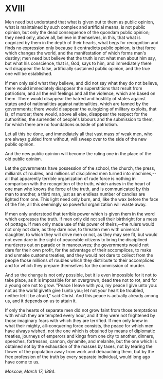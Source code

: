 # XVIII

Men need but understand that what is given out to them as public opinion, what is maintained by such complex and artificial means, is not public opinion, but only the dead consequence of the quondam public opinion; they need only, above all, believe in themselves, in this, that what is cognized by them in the depth of their hearts, what begs for recognition and finds no expression only because it contradicts public opinion, is that force which changes the world, and the manifestation of which forms man's destiny; men need but believe that the truth is not what men about him say, but what his conscience, that is, God, says to him, and immediately there will disappear the false, artificially sustained public opinion, and the true one will be established.

If men only said what they believe, and did not say what they do not believe, there would immediately disappear the superstitions that result from patriotism, and all the evil feelings and all the violence, which are based on them. There would disappear the hatred and hostility of states against states and of nationalities against nationalities, which are fanned by the governments; there would disappear the eulogizing of military exploits, that is, of murder; there would, above all else, disappear the respect for the authorities, the surrender of people's labours and the submission to them, for which there are no foundations outside of patriotism.

Let all this be done, and immediately all that vast mass of weak men, who are always guided from without, will sweep over to the side of the new public opinion.

And the new public opinion will become the ruling one in the place of the old public opinion.

Let the governments have possession of the school, the church, the press, milliards of roubles, and millions of disciplined men turned into machines,--all that apparently terrible organization of rude force is nothing in comparison with the recognition of the truth, which arises in the heart of one man who knows the force of the truth, and is communicated by this man to another, a third man, just as an endless number of candles are lighted from one. This light need only burn, and, like the wax before the face of the fire, all this seemingly so powerful organization will waste away.

If men only understood that terrible power which is given them in the word which expresses the truth. If men only did not sell their birthright for a mess of pottage. If men only made use of this power of theirs,--the rulers would not only not dare, as they dare now, to threaten men with universal slaughter, to which they will drive men or not, as they may see fit, but would not even dare in the sight of peaceable citizens to bring the disciplined murderers out on parade or in manoeuvres; the governments would not dare for their own profit, for the advantage of their accomplices, to make and unmake customs treaties, and they would not dare to collect from the people those millions of roubles which they distribute to their accomplices and for which they prepare themselves for the commission of murder.

And so the change is not only possible, but it is even impossible for it not to take place, as it is impossible for an overgrown, dead tree not to rot, and for a young one not to grow. "Peace I leave with you, my peace I give unto you: not as the world giveth give I unto you; let not your heart be troubled, neither let it be afraid," said Christ. And this peace is actually already among us, and it depends on us to attain it.

If only the hearts of separate men did not grow faint from those temptations with which they are tempted every hour, and if they were not frightened by those imaginary fears with which they are terrified. If men only knew in what their mighty, all-conquering force consists, the peace for which men have always wished, not the one which is obtained by means of diplomatic treaties, journeys of emperors and kings from one city to another, dinners, speeches, fortresses, cannon, dynamite, and melanite, but the one which is obtained not by the exhaustion of the masses by taxes, not by tearing the flower of the population away from work and debauching them, but by the free profession of the truth by every separate individual, would long ago have come to us.

*Moscow, March 17, 1894*.
